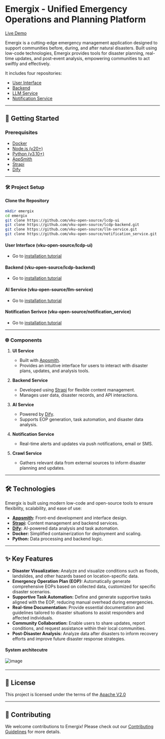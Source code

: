 # Emergix - Unified Emergency Operations and Planning Platform

[Live Demo](http://34.67.28.143/app/olp-oss-application/dashboard-674b5eaa29bd2146155b36c8?branch=master)

Emergix is a cutting-edge emergency management application designed to support communities before, during, and after natural disasters. Built using low-code technologies, Emergix provides tools for disaster planning, real-time updates, and post-event analysis, empowering communities to act swiftly and effectively.

It includes four repositories:

- [User Interface](https://github.com/vku-open-source/lcdp-ui)
- [Backend](https://github.com/vku-open-source/lcdp-backend)
- [LLM Service](https://github.com/vku-open-source/llm-service)
- [Notification Service](https://github.com/vku-open-source/notification_service)

---

## 🚀 Getting Started

### Prerequisites

- [Docker](https://docs.docker.com/get-docker/)
- [Node.js (v20+)](https://nodejs.org/)
- [Python (v3.10+)](https://www.python.org/downloads/)
- [AppSmith](https://www.appsmith.com/)
- [Strapi](https://strapi.io/)
- [Dify](https://dify.ai/)

---

### 🛠️ Project Setup

#### Clone the Repository

```bash
mkdir emergix
cd emergix
git clone https://github.com/vku-open-source/lcdp-ui
git clone https://github.com/vku-open-source/lcdp-backend.git
git clone https://github.com/vku-open-source/llm-service.git
git clone https://github.com/vku-open-source/notification_service.git
```

#### User Interface (vku-open-source/lcdp-ui)

- Go to [installation tutorial](https://github.com/vku-open-source/lcdp-ui#installation)

#### Backend (vku-open-source/lcdp-backend)

- Go to [installation tutorial](https://github.com/vku-open-source/lcdp-backend?tab=readme-ov-file#ii-installation-and-running-applications)

#### AI Service (vku-open-source/llm-service)

- Go to [installation tutorial](https://github.com/vku-open-source/llm-service?tab=readme-ov-file#launch-app)

#### Notification Serivce (vku-open-source/notification_service)

- Go to [installation tutorial](https://github.com/vku-open-source/notification_service#installation)

<!-- #### Set Up the Environment

Each module (UI, backend, AI service, etc.) has its own `.env` file for configuration. Refer to the `.env.example` files provided in each repository and adjust them as needed.   -->

---

### 🌐 Components

1. **UI Service**

   - Built with [Appsmith](https://www.appsmith.com/).
   - Provides an intuitive interface for users to interact with disaster plans, updates, and analysis tools.

2. **Backend Service**

   - Developed using [Strapi](https://strapi.io/) for flexible content management.
   - Manages user data, disaster records, and API interactions.

3. **AI Service**

   - Powered by [Dify](https://dify.ai/).
   - Supports EOP generation, task automation, and disaster data analysis.

4. **Notification Service**

   - Real-time alerts and updates via push notifications, email or SMS.

5. **Crawl Service**
   - Gathers relevant data from external sources to inform disaster planning and updates.

---

## 🛠️ Technologies

Emergix is built using modern low-code and open-source tools to ensure flexibility, scalability, and ease of use:

- **[Appsmith](https://www.appsmith.com/):** Front-end development and interface design.
- **[Strapi](https://strapi.io/):** Content management and backend services.
- **[Dify](https://dify.ai/):** AI-powered data analysis and task automation.
- **Docker:** Simplified containerization for deployment and scaling.
- **Python:** Data processing and backend logic.

---

## ✨ Key Features

- **Disaster Visualization:** Analyze and visualize conditions such as floods, landslides, and other hazards based on location-specific data.
- **Emergency Operation Plan (EOP):** Automatically generate comprehensive EOPs based on collected data, customized for specific disaster scenarios.
- **Supportive Task Automation:** Define and generate supportive tasks aligned with the EOP, reducing manual overhead during emergencies.
- **Real-time Documentation:** Provide essential documentation and guidelines tailored to disaster situations to assist responders and affected individuals.
- **Community Collaboration:** Enable users to share updates, report conditions, and request assistance within their local communities.
- **Post-Disaster Analysis:** Analyze data after disasters to inform recovery efforts and improve future disaster response strategies.

#### System architecutre

![image](https://github.com/user-attachments/assets/89c43480-73a3-4a55-a9d9-8d911b019109)

####

<!-- ---

## 🐳 Deployment

All services can be deployed using Docker Compose.

### Run Services Locally

\`\`\`bash
docker compose up -d --build
\`\`\`

### Stopping Services

\`\`\`bash
docker compose down
\`\`\`
 -->

---

## 📜 License

This project is licensed under the terms of the [Apache V2.0](LICENSE)

---

## 🤝 Contributing

We welcome contributions to Emergix! Please check out our [Contributing Guidelines](CONTRIBUTING.md) for more details.
